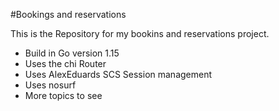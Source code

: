 #Bookings and reservations

This is the Repository for my bookins and reservations project.

- Build in Go version 1.15
- Uses the chi Router
- Uses AlexEduards SCS Session management
- Uses nosurf
- More topics to see